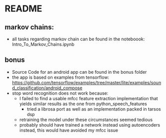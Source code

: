 # README

## markov chains:
* all tasks regarding markov chain can be found in the noteboook: Intro_To_Markov_Chains.ipynb

## bonus
* Source Code for an android app can be found in the bonus folder
* the app is based on examples from tensorflow: https://github.com/tensorflow/examples/tree/master/lite/examples/sound_classification/android_compose
* stop word recognition does not work because:
	* I failed to find a usable mfcc feature extraction implementation that yields similar results as the one from python_speech_features
		* tried a librosa port as well as an implementation packed in tarsos dsp 
	* retraining the model under these circumstances seemed tedious
	* probably should have trained a network instead using autoencoders instead, this would have avoided my mfcc issue
 

	


